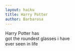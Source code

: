 ```yaml
---
layout: haiku
title: Harry Potter
author: Barbarosa
---
```



Harry Potter has<br>
got the roundest glasses i have <br>
ever seen in life<br>
